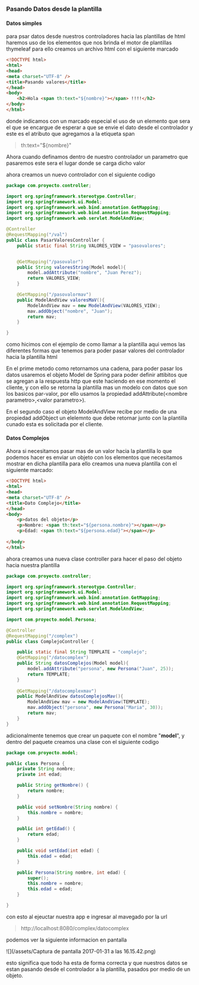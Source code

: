 ### Pasando Datos desde la plantilla

#### Datos simples 

para psar datos desde nuestros controladores hacia las plantillas de html haremos uso de los elementos que nos brinda el motor de plantillas thymeleaf para ello creamos un archivo html con el siguiente marcado

```html
<!DOCTYPE html>
<html>
<head>
<meta charset="UTF-8" />
<title>Pasando valores</title>
</head>
<body>
    <h2>Hola <span th:text="${nombre}"></span> !!!!</h2>
</body>
</html>   
```

donde indicamos con un marcado especial el uso de un elemento que sera el que se encargue de esperar a que se envie el dato desde el controlador y este es el atributo que agregamos a la etiqueta span

> th:text="${nombre}"

Ahora cuando definamos dentro de nuestro controlador un parametro que pasaremos este sera el lugar donde se carga dicho valor

ahora creamos un nuevo controlador con el siguiente codigo

```java
package com.proyecto.controller;

import org.springframework.stereotype.Controller;
import org.springframework.ui.Model;
import org.springframework.web.bind.annotation.GetMapping;
import org.springframework.web.bind.annotation.RequestMapping;
import org.springframework.web.servlet.ModelAndView;

@Controller
@RequestMapping("/val")
public class PasarValoresController {
    public static final String VALORES_VIEW = "pasovalores";


    @GetMapping("/pasovalor") 
    public String valoresString(Model model){
        model.addAttribute("nombre", "Juan Perez");
        return VALORES_VIEW;
    }

    @GetMapping("/pasovalormav")
    public ModelAndView valoresMaV(){
        ModelAndView mav = new ModelAndView(VALORES_VIEW);
        mav.addObject("nombre", "Juan");
        return mav;
    }

}
```

como hicimos con el ejemplo de como llamar a la plantilla aqui vemos las diferentes formas que tenemos para poder pasar valores del controlador hacia la plantilla html

En el prime metodo como retornamos una cadena, para poder pasar los datos usaremos el objeto Model de Spring para poder definir attibitos que se agregan a la respuesta http que este haciendo en ese momento el cliente, y con ello se retorna la plantilla mas un modelo con datos que son los basicos par-valor, por ello usamos la propiedad addAttribute\(&lt;nombre parametro&gt;,&lt;valor parametro&gt;\).

En el segundo caso el objeto ModelAndView recibe por medio de una propiedad addObject un elelemnto que debe retornar junto con la plantilla cunado esta es solicitada por el cliente.



#### Datos Complejos

Ahora si necesitamos pasar mas de un valor hacia la plantilla lo que podemos hacer es enviar un objeto con los elementos que necesitamos mostrar en dicha plantilla para ello creamos una nueva plantilla con el siguiente marcado:

```html
<!DOCTYPE html>
<html>
<head>
<meta charset="UTF-8" />
<title>Dato Complejo</title>
</head>
<body>
	<p>datos del objeto</p>
	<p>Nombre: <span th:text="${persona.nombre}"></span></p>
	<p>Edad: <span th:text="${persona.edad}"></span></p>
	
</body>
</html>
```

ahora creamos una nueva clase controller para hacer el paso del objeto hacia nuestra plantilla

```java
package com.proyecto.controller;

import org.springframework.stereotype.Controller;
import org.springframework.ui.Model;
import org.springframework.web.bind.annotation.GetMapping;
import org.springframework.web.bind.annotation.RequestMapping;
import org.springframework.web.servlet.ModelAndView;

import com.proyecto.model.Persona;

@Controller
@RequestMapping("/complex")
public class ComplejoController {

	public static final String TEMPLATE = "complejo";
	@GetMapping("/datocomplex")
	public String datosComplejos(Model model){
		model.addAttribute("persona", new Persona("Juan", 25));
		return TEMPLATE;
	}
	
	@GetMapping("/datocomplexmav")
	public ModelAndView datosComplejosMav(){
		ModelAndView mav = new ModelAndView(TEMPLATE);
		mav.addObject("persona", new Persona("Maria", 30));
		return mav;
	}
}

```

adicionalmente tenemos que crear un paquete con el nombre "**model**", y dentro del paquete creamos una clase con el siguiente codigo

```java
package com.proyecto.model;

public class Persona {
	private String nombre;
	private int edad;

	public String getNombre() {
		return nombre;
	}

	public void setNombre(String nombre) {
		this.nombre = nombre;
	}

	public int getEdad() {
		return edad;
	}

	public void setEdad(int edad) {
		this.edad = edad;
	}

	public Persona(String nombre, int edad) {
		super();
		this.nombre = nombre;
		this.edad = edad;
	}

}
```

con esto al ejeuctar nuestra app e ingresar al mavegado por la url 

> http://localhost:8080/complex/datocomplex

podemos ver la siguiente informacion en pantalla

![](/assets/Captura de pantalla 2017-01-31 a las 16.15.42.png)

esto significa que todo ha esta de forma correcta y que nuestros datos se estan pasando desde el controlador a la plantilla, pasados por medio de un objeto.



